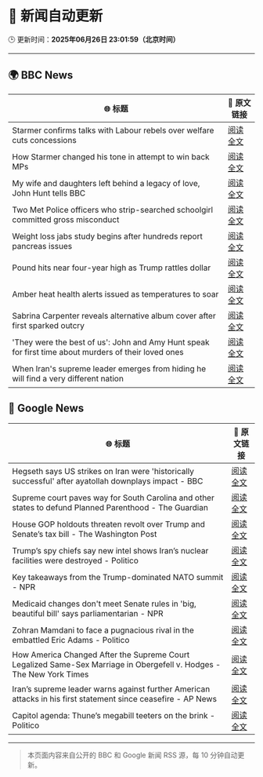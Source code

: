 # 🧠 新闻自动更新

🕒 更新时间：**2025年06月26日 23:01:59（北京时间）**

---

## 🌍 BBC News

| 🌐 标题 | 🔗 原文链接 |
|--------|-------------|
| Starmer confirms talks with Labour rebels over welfare cuts concessions | [阅读全文](https://www.bbc.com/news/articles/c8731w0d8yvo) |
| How Starmer changed his tone in attempt to win back MPs | [阅读全文](https://www.bbc.com/news/articles/cwyxgrpvjxro) |
| My wife and daughters left behind a legacy of love, John Hunt tells BBC | [阅读全文](https://www.bbc.com/news/articles/cy5wk716pzdo) |
| Two Met Police officers who strip-searched schoolgirl committed gross misconduct | [阅读全文](https://www.bbc.com/news/articles/ce8zyjdj067o) |
| Weight loss jabs study begins after hundreds report pancreas issues | [阅读全文](https://www.bbc.com/news/articles/c4ged0r1n3wo) |
| Pound hits near four-year high as Trump rattles dollar | [阅读全文](https://www.bbc.com/news/articles/cjrlyve8dq8o) |
| Amber heat health alerts issued as temperatures to soar | [阅读全文](https://www.bbc.com/news/articles/c79q8y84exdo) |
| Sabrina Carpenter reveals alternative album cover after first sparked outcry | [阅读全文](https://www.bbc.com/news/articles/cq6myp7582do) |
| 'They were the best of us': John and Amy Hunt speak for first time about murders of their loved ones | [阅读全文](https://www.bbc.com/news/videos/cp82l17397jo) |
| When Iran's supreme leader emerges from hiding he will find a very different nation | [阅读全文](https://www.bbc.com/news/articles/c0j4g1ll8yqo) |

## 📰 Google News

| 🌐 标题 | 🔗 原文链接 |
|--------|-------------|
| Hegseth says US strikes on Iran were 'historically successful' after ayatollah downplays impact - BBC | [阅读全文](https://news.google.com/rss/articles/CBMiVEFVX3lxTFBqNldkTXprbUI2dTN6UzA1NFk4bEd3WjVJQTVzdnRxOFNXV0JHanhVWFkwUkdVRWw1emFtUzQ2VFlxalZycC16TlNUUWUxcExrWlk5Tw?oc=5) |
| Supreme court paves way for South Carolina and other states to defund Planned Parenthood - The Guardian | [阅读全文](https://news.google.com/rss/articles/CBMikwFBVV95cUxQcTZwZmMwQm5WUTB3b0xrbXFVanktUEUxclBIaWV6RjIybUJSSlBkMkNLcWx2OGRadWZvWVhQZDZneUpIWGdPdTJyeWFpVkQyMlBnUFdUTUlWczNDM0d1S3hnd1RpRkh3VU1FbW1wem41ZmNESERIelI5cEc2SW9yQmkwSUlTb29TcUMxR2FaVDdrR1E?oc=5) |
| House GOP holdouts threaten revolt over Trump and Senate’s tax bill - The Washington Post | [阅读全文](https://news.google.com/rss/articles/CBMijwFBVV95cUxOeTZuVENoTlF2eFJQeDBSRy1KODhOazlDUF93VFMwVDZtWjRsY1lzSm1UdlBncVF2ZUNZN3NRWWFyZUY2NmNOTkMxQUd1aWdVSHVweUFOc1llWnV0cm55WkJmczB0UFMyaWhVY3dPN05WWHZ4b0d3R01tTWVCUXZfMU9FR01oUTRPQk1BTVZyYw?oc=5) |
| Trump’s spy chiefs say new intel shows Iran’s nuclear facilities were destroyed - Politico | [阅读全文](https://news.google.com/rss/articles/CBMimgFBVV95cUxQU0ZqQUNXcXZnZ1pveE54NGh1WW9vRDFPamRmLWdNTlJiN3Y1ZHB0OXNjSUc0NUdBclY4QUNieGtuejRyS2pnRFpUTU5QNm91LWFQUW9jTEstd05mN3I4alZUb2hTX0FKdE93SVR6b1E3R3dGMXVWbl93N0dySF9MZjd6a1c0UDdBSUFHaWxGRjlMZkx6NGJfbXl3?oc=5) |
| Key takeaways from the Trump-dominated NATO summit - NPR | [阅读全文](https://news.google.com/rss/articles/CBMib0FVX3lxTFBfMlM5ekZMM3o1UGkwSHNLU0dtOUhrZFBNNDZES0lTS1dLTjBVLWx5QUoyTkFuXzFFYUZPNDR5c3JRME9ZUnlNZ0ViNmMtcnlkT1lJaXFLTDFJTnFCOHNMTkNuQUdNWXdRaVVUdHVlMA?oc=5) |
| Medicaid changes don't meet Senate rules in 'big, beautiful bill' says parliamentarian - NPR | [阅读全文](https://news.google.com/rss/articles/CBMivwFBVV95cUxOX2xzakViRVNqeWliMGNxdDFKbW5JVXlQSU5XZ2toX19fWnJOc2R5Uk9rWktnbXhxZ0tjdHNsOEF4bkkwSllGMmR0M0lFWHRUVUZDY01DZENqaVl2MU42UU5FVFd1N05ZTzE1YVJFb29KVUpBY05FRlRZckNteHBYclk0WU1rMDItY3MwNllqMGpuN0t6X21RQlhjUVVieENZaHdxNF9TS1pPdEFvVDRpT01PcExXXzA5bjlFRDdpOA?oc=5) |
| Zohran Mamdani to face a pugnacious rival in the embattled Eric Adams - Politico | [阅读全文](https://news.google.com/rss/articles/CBMilgFBVV95cUxOTlhZZXZYYThZa01vdk1pLVRQSjJRTTJhUlk0RkJscEQ4bE9aV0dMaVFacGlKbjJKdHB6UWpVQlhyZEt0ZmI4T2VSMzltV3l3Z0ZLdVlJSEE5MDM0UTdQY0Q5N0hkbFBqSUpkcmVzWVBidDMtdDBlbE5QNXI0MGh1cEJIUmRSbVIwVmxDNVUxLW5VS0VRQlE?oc=5) |
| How America Changed After the Supreme Court Legalized Same-Sex Marriage in Obergefell v. Hodges - The New York Times | [阅读全文](https://news.google.com/rss/articles/CBMimgFBVV95cUxPTDU4VjhWbEtyRG42UFlTUktrXzM1bHNBdUhHeXhRaU5CZjU1c3BHXzNWSVlDR3oxZk92VjJzbjFjbDNFUG96RExTUlU3dlJhS1hBeWk4QjBiYnZwWUs0akhGUV9IZEpXQjZpUjVIanZOYlBTRWc5WHJpOG5jLVM3TDdQYkxxRzZxb09jUkZfdDVTVTNlNVRwYjRR?oc=5) |
| Iran’s supreme leader warns against further American attacks in his first statement since ceasefire - AP News | [阅读全文](https://news.google.com/rss/articles/CBMimgFBVV95cUxPazNFcFM2QTNmQzZtcmszWmVla0lha1E1UjM5LVBVY0FwMDJSSnRGM09pQk9LRTd2Tk4wX0RmV1k5aFJuRUJ5eHhJSlM0VVNNZkRob2Y2R1E1UGJ4MDBFVHd2TFViYk91M1NGallEWjR6R1dNUkxMR2ZqZjhxRk1xYzZvVnB1Yl9XbzlFZVRiMkNXUWk2S180b1Bn?oc=5) |
| Capitol agenda: Thune’s megabill teeters on the brink - Politico | [阅读全文](https://news.google.com/rss/articles/CBMiugFBVV95cUxQZTJBaTVEeFVDT3V0aGdISVZTSUVwXzhnY2JpQmstN3NNS1ZabEpwTmlZYTlqVHhJcUJvNUg1VWd5ZldWbHZTUlFMLWJIOG9zb0ZDZ0VLZDRqdVMzVGVMY0w1ZThOYW1jd0NuVDk3ZGQycVhmR3F1aEJjcGdtd1UwdG55Yzh6SlJMcktDVE41dHhCcDNBUUUzYmhxcVVuNkRPT3E2cnlxRWRvdG5XSlkwYUdnSnZ3cVY5RWc?oc=5) |

---
> 本页面内容来自公开的 BBC 和 Google 新闻 RSS 源，每 10 分钟自动更新。